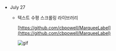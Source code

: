 - July 27
    - 텍스트  수평 스크롤링 라이브러리

        [https://github.com/cbpowell/MarqueeLabel](https://github.com/cbpowell/MarqueeLabel)

        ![gif](https://raw.githubusercontent.com/cbpowell/MarqueeLabel/master/Metadata/MarqueeLabelDemo.gif)
